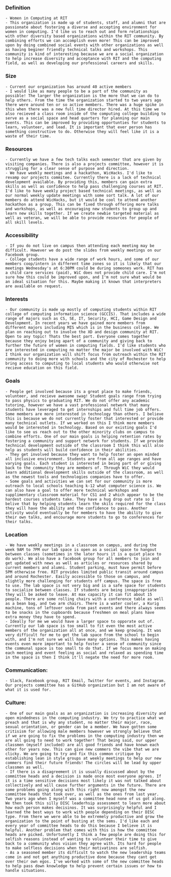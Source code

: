 ### Definition
    - Women in Computing at RIT
    - This organization is made up of students, staff, and alumni that are passionate about fostering a diverse and accepting environment for women in computing. I'd like us to reach out and form relationships with other diversity based organizations within the RIT community. By combining efforts we can accomplish even more! This can be improved upon by doing combined social events with other organizations as well as having beginer friendly technical talks and workshops. This community is kind of interesting because we are a social organization to help increase diversity and acceptance with RIT and the computing field, as well as developing our professional careers and skills. 

### Size
    - Current our organization has around 40 active members
    - I would like as many people to be a part of the community as possible! The larger the organization is the more that we can do to help others. From the time the organization started to two years ago there were around ten or so active members. There was a huge spike in this when there was a new full time director hired. At this time we also recieved a class room inside of the computing college building to serve as a social space and head quarters for planning our main events. This can be improved by providing opportunties for students to learn, volunteer, and lead. It is important that ever person has something constructive to do. Otherwise they will feel like it is a waste of their time. 

### Resources
    - Currently we have a few tech talks each semester that are given by visiting companies. There is also a projects committee, however it is struggling for a clear sense of purpose and direction. 
    - We have weekly meetings and a hackathon, WicHacks. I'd like to revamp our projects commitee. Currently there is a lack of technical development available. By providing this, members can gain extra skills as well as confidence to help pass challenging courses at RIT. I'd like to have weekly project based technical meetings, as well as our normal weekly update meetings with some sort talk. A lot of our members do attend WicHacks, but it would be cool to attend another hackathon as a group. This can be fixed through offering more talks and workshops, as well as encouraging new students to group up and learn new skills together. If we create newbie targeted material as well as veteran, we will be able to provide resources for people of all skill levels. 

### Accessibility
    - If you do not live on campus then attending each meeting may be difficult. However we do post the slides from weekly meetings on our Facebook group. 
    - College students have a wide range of work hours, and some of our members coop/intern in different time zones so it is likely that our meetings Wednesday's at 6:30PM could be during someones work. RIT has a child care services (paid), WiC does not provide child care. I'm not sure how this could be improved upon, and I'm not sure what would be an ideal situation for this. Maybe making it known that interpreters are available on request. 

### Interests
    - Our community is made up mostly of computing students within RIT college of computing information science (GCCIS). That includes a wide range of majors such as CS, SE, IT, Security, HCI, Game Design and Development. In recent years we have gained more members from different majors including MIS which is in the business college. We plan on reaching out to involve the XD and design community at RIT. Open to any topic! Thats the best part. Everyone comes together because they enjoy being apart of a community and giving back to further the future of women in computing fields. I'd like students who are interested in computing no matter the major be involved with WiC! I think our organization will shift focus from outreach within the RIT community to doing more with schools and the city of Rochester to help bring access to computing to local students who would otherwise not recieve education on this field.

### Goals
    - People get involved because its a great place to make friends, volunteer, and recieve awesome swag! Student goals range from trying to pass physics to graduating RIT. We do not offer any academic tutoring, however we have a vast professional network that many students have leveraged to get internships and full time job offers. Some members are more interested in technology than others. I believe this is because we do not currently foster that interested or provide many technical outlets. If we worked on this I think more members would be interested in technology. Based on our existing goals I'd like to see us reach out to the other minority clubs on campus to combine efforts. One of our main goals is helping retention rates by fostering a community and support network for students. If we provide technical development outside of the classroom I think this will also help as students will build confidence in their abilities. 
    - They get involved because they want to help foster an open minded all inclusive environment. Students are from all age ranges and have varying goals. Each student is interested in being part of or giving back to the community they are members of. Through WiC they would learn additional development skills outside of the classroom, as well as the newest tools and technologies companies have to offer.
    - Some goals and activities we can set for our community is more outreach to local schools teaching k-12 what computer science is. We can also have a goal to offer more technical workshops and supplimentary classroom material for CS1 and 2 which appear to be the hardest courses students take. They have a hug drop out rate so I belive that by helping students learn the skils required for the class they will have the ability and the confidence to pass. Another activity would eventually be for members to have the ability to give their own talks, and encourage more students to go to conferences for their talks. 

### Location
    - We have weekly meetings in a classroom on campus, and during the week 9AM to 7PM our lab space is open as a social space to hangout between classes (sometimes in the later hours it is a quiet place to do work). We also have a facebook group for all members to join and get updated with news as well as articles or resources shared by current members and alumni. Student parking, must have permit before 5PM otherwise free. RIT provides limited public transit around campus and around Rochester. Easily accessible to those on campus, and slightly more challenging for students off campus. The space is free to use. The lab space is not very big and is a safe space for students to socialize between classes. If students are being innappropriate they will be asked to leave. At max capacity it can fit about 15 people. There are some rolling chairs with a conference table as well as a bean bag, and two arm chairs. There is a water cooler, a Kurig machine, tons of leftover soda from past events and there always seems to be snacks in the cupboards because freshmen on meal plans have extra money they have to spend. 
    - Ideally for me we would have a larger space to opporate out of. Currently our lab space is too small to fit even the most active members of the organization all at once, and we keep growing. It was very difficult for me to get the lab space from the school to begin with, and I'm not sure we will have many options. This makes having events even more important to help foster a sense of community since the communal space is too small to do that. If we focus more on making each meeting and event feeling as social and relaxed as spending time in the space is then I think it'll negate the need for more room. 

### Communication:
    - Slack, Facebook group, RIT Email, Twitter for events, and Instagram. Our projects committee has a GitHub organization but I am not aware of what it is used for.

### Culture:
    - One of our main goals as an organization is increasing diversity and open mindedness in the computing industry. We try to practice what we preach and that is why any student, no matter their major, race, sexual orientation, or gender can be a member. We have gotten some critisism for allowing male members however we strongly believe that if we are going to fix the problems in the computing industry then we are all going to need to work together! That being said, our upper classmen (myself included) are all good friends and have known each other for years now. This can give new commers the vibe that we are clicky. We are going to try and fix this common critique by establishing lean in style groups at weekly meetings to help our new commers find their future friends! The circles will be lead by upper classmen as well. 
    - If there is a disagreement it is usually discussed about by the committee heads and a decision is made once most everyone agrees. If it is a time sensitive decisions most likely it was not talked about collectively and will cause further arguments in the future. There are some problems going along with this right now amongst the new committee heads that took over, as well as the ones from last year. Two years ago when I myself was a committee head none of us got along. We then took this silly DISC leaderhsip assessment to learn more about how each person makes decisinos. It was surprisingly helpful and I learned the best ways to work with people depending on their DISC type. From there we were able to be extremely productive and grow the organization to the point of busting at the sems. I'd like each and every year of committee heads to do this because I believe it is helpful. Another problem that comes with this is how the committee heads are picked. Unfortunetly I think a few people are doing this for selfish reasons instead of wanting to volunteer their time to give back to a community whos vision they agree with. Its hard for people to make selfless decisions when their motivatinos are selfish.
    - As a seasoned member its difficult to watch the new leadership teams come in and not get anything productive done because they cant get over their own egos. I've worked with some of the new committee heads to help pass down knowledge to help prevent certain issues or how to handle situations. 

